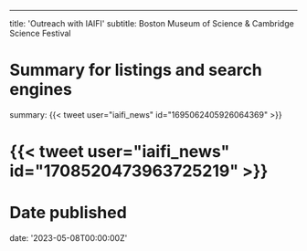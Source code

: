 ---
title: 'Outreach with IAIFI'
subtitle: Boston Museum of Science & Cambridge Science Festival

# Summary for listings and search engines
summary: {{< tweet user="iaifi_news" id="1695062405926064369" >}}
# {{< tweet user="iaifi_news" id="1708520473963725219" >}}

# Date published
date: '2023-05-08T00:00:00Z'






